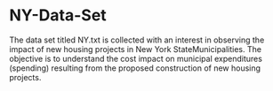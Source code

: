 # NY-Data-Set
The data set titled NY.txt is collected with an interest in observing the impact of new housing projects in New York StateMunicipalities. The objective is to understand the cost impact on municipal expenditures (spending) resulting from the proposed construction  of new housing projects. 
